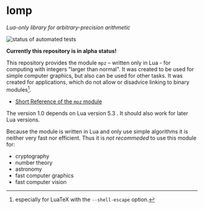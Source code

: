 # lomp
 *Lua-only library for arbitrary-precision arithmetic*

![status of automated tests](https://github.com/seb-mesow/lomp/actions/workflows/automated_tests.yml/badge.svg)

**Currently this repository is in alpha status!**

This repository provides the module `mpz` – written only in Lua - for computing with integers "larger than normal". It was created to be used for simple computer graphics, but also can be used for other tasks. It was created for applications, which do not allow or disadvice linking to binary modules[^1].

- [Short Reference of the `mpz` module](doc/mpz_short_ref.md)

The version 1.0 depends on Lua version 5.3 .
It should also work for later Lua versions.

Because the module is written in Lua and only use simple algorithms it is neither very fast nor efficient. Thus it is *not recommeded* to use this module for:
- cryptography 
- number theory
- astronomy
- fast computer graphics
- fast computer vision

[^1]: especially for LuaTeX with the `--shell-escape` option.
